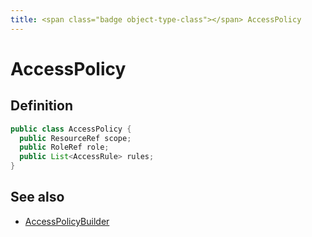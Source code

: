 ```yaml
---
title: <span class="badge object-type-class"></span> AccessPolicy
---
```

# <span class="badge object-type-class"></span> AccessPolicy

## Definition

```java
public class AccessPolicy {
  public ResourceRef scope;
  public RoleRef role;
  public List<AccessRule> rules;
}
```
## See also

 * <span class="badge builder"></span> [AccessPolicyBuilder](./builder-AccessPolicyBuilder.md)
